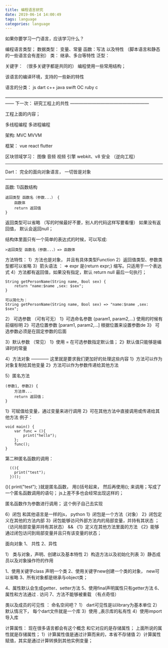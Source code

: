 ```yaml
---
title: 编程语言研究
date: 2019-06-14 14:00:49
tags: language
categories: language
---
```


如果你要学习一门语言，应该学习什么？

编程语言类型；
数据类型： 变量、常量
函数：写法 以及特性 （脚本语言和静态的一些语言会有差别）
类： 继承、多台等特性
泛型：

关键字： （很多关键字都是共同的）
编程使用一些常用结构；

该语言的编译环境，支持的一些新的特性



语言的分类：
js dart
c++ java  swift
OC  ruby
c 







——————————————————————————————————————
下一次： 研究工程上的共性
——————————————————

工程上面的内容；

多线程编程
多进程编程


架构:
MVC MVVM 

框架：
vue  react  flutter

区块领域学习：
图像
音频
视频
引擎 webkit、v8
安全 （逆向工程）



__________________
Dart： 完全的面向对象语言， 一切皆是对象
__________________

函数:
1)函数结构
```
返回类型 函数名（参数...） {
    函数体
    return 返回值
}
```
返回类型可以省略 （写的时候最好不要，别人的代码这样写要看懂）
如果没有返回值， 默认会返回null；


结构体里面只有一个简单的表达式的时候，可以写成:
```
>返回类型 函数名（参数...）=> 函数体
```

方法特性：
1）方法也是对象， 并且有具体类型Function
2）返回值类型、参数类型都可以省略
3）箭头语法 ： => expr 是{return expr;} 缩写。只适用于一个表达式
4）方法都有返回值，如果没有指定，默认 return null 最后一句执行；
```
String getPersonName(String name, Bool sex) {
    return "name:$name ,sex: $sex";
}

可以简化为：
String getPersonName(String name, Bool sex) => "name:$name ,sex: $sex";
```


2） 可选参数 （可有可无）
1》可选命名参数 {param1, param2,...}  使用的时候有前缀标明
2》可选位置参数 [param1, param2,...] 根据位置来设置参数de
3》 可选参数必须是在固定参数的后面

3）默认参数 （常见）
1》使用 = 在可选参数指定默认值；
2》默认值只能够是编译时的常量


4）方法对象   ———— 这里就是要求我们更加好的处理这些内容
1》方法可以作为对象复制给其他变量
2》方法可以作为参数传递给其他方法


5）匿名方法
```
(参数1, 参数2) {
    方法体...
    return 返回值；
}
```
1》可赋值给变量，通过变量来进行调用
2》可在其他方法中直接调用或传递给其他方法
例子：
```
void main() {
    var func = (){
        print("hello");
    };
    func();
}
```
第二种匿名函数的调用：
```
  ((){
    print("test");
  })();
```
(){
    print("test");
  }就是匿名函数， 用()括号起来， 然后再使用(); 来调用；写成了一个匿名函数调用的语句；
js上差不多也会经常出现这样的；

匿名函数作为参数进行调用；
这个例子自己去实现

6）闭包 和其他语言是一样的js， python
1》闭包是一个方法（对象）
2》闭包定义在其他的方法内部 
3》闭包能够访问外部方法内的局部变量，并持有其状态 ；（访问局部变量并持有其状态）
&&
《1》定义在其他方法里面的方法
《2》能够通过闭包访问到局部变量并且只有该变量的状态；


面向对象
1、 共性   2、异性

1） 类与对象，声明、创建以及基本特性
2）构造方法以及初始化列表
3）静态成员以及对象操作符的作用



1、使用关键字class 声明一个类
2、使用关键字new创建一个类的对象， new可以省略
3、所有对象都是继承与object类；

4、属性默认会生成getter、setter方法
5、使用final声明属性只有getter方法
6、属性和方法通过 . 访问
7、方法不能够被重载 （有点奇怪）

类以及成员的可见性  ： 命名空间吧？
1） dart可见性是以library为基本单位
2）默认情况下， 每个dart文件就是一个库
3）使用 _表示库的私有性
4）使用import导入库


计算属性： 现在很多语言都会有这个概念  和它对应的是存储属性； 上面所说的属性就是存储属性；
1）计算属性值是通过计算而来的，本省不存储值
2）计算属性赋值，其实是通过计算转换到其他实例变量；










